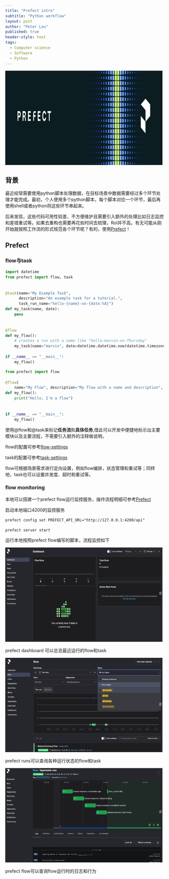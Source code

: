 ```yaml
---
title: "Prefect intro"
subtitle: "Python workflow"
layout: post
author: "Peter Lau"
published: true
header-style: text
tags:
  - Computer science
  - Software
  - Python
---
```


<div>
  <img class="prefect logo" src="/img/prefect/prefect_logo.png" width="500" height="300" alt="Prefect">
</div>

## 背景

最近经常需要使用python脚本处理数据，在目标场景中数据需要经过多个环节处理才能完成。最初，个人使用多个python脚本，每个脚本对应一个环节，最后再使用shell或者python将这些环节串起来。

后来发现，这些代码可用性较差、不方便维护且需要引入额外的处理比如日志监控和差错重试等。如果去重构也需要再花些时间去梳理，RoI并不高。有无可能从刚开始就按照工作流的形式规范各个环节呢？有的，使用[Prefect](https://docs.prefect.io/v3/get-started/index)！



## Prefect

### flow与task

```python
import datetime
from prefect import flow, task


@task(name="My Example Task", 
      description="An example task for a tutorial.",
      task_run_name="hello-{name}-on-{date:%A}")
def my_task(name, date):
    pass


@flow
def my_flow():
    # creates a run with a name like "hello-marvin-on-Thursday"
    my_task(name="marvin", date=datetime.datetime.now(datetime.timezone.utc))

if __name__ == "__main__":
    my_flow()
```


```python
from prefect import flow

@flow(
    name="My Flow", description="My flow with a name and description", log_prints=True)
def my_flow():
    print("Hello, I'm a flow")


if __name__ == "__main__":
    my_flow()
```


使用@flow和@task来标记**任务流**和**具体任务**,借此可以开发中便捷地标示出主要模块以及主要流程，不需要引入额外的注释做说明。

flow的配置可参考[flow-settings](https://docs.prefect.io/v3/develop/write-flows#flow-settings)

task的配置可参考[task-settings](https://docs.prefect.io/v3/develop/write-tasks)

flow可根据场景需求进行定向设置，例如flow编排，状态管理和重试等；同样地，task也可以设置并发度、超时和重试等。

### flow monitoring

本地可以搭建一个prefect flow运行监控服务，操作流程明细可参考[Prefect](https://docs.prefect.io/v3/manage/server/index)

启动本地端口4200的监控服务

```shell
prefect config set PREFECT_API_URL="http://127.0.0.1:4200/api"

prefect server start
```


运行本地按照prefect flow编写的脚本，流程监控如下


<div>
  <img class="prefect dashboard" src="/img/prefect/prefect_dashboard_flow_task.png" width="500" height="300" alt="Prefect dashboard">
</div>

prefect dashboard 可以总览最近运行的flow和task


<div>
  <img class="prefect runs" src="/img/prefect/prefect_runs.png" width="500" height="300" alt="Prefect runs">
</div>

prefect runs可以查询各种运行状态的flow和task


<div>
  <img class="flow details" src="/img/prefect/prefect_flow_detail.png" width="500" height="300" alt="Prefect flow">
</div>

prefect flow可以查询flow运行时的日志和行为
